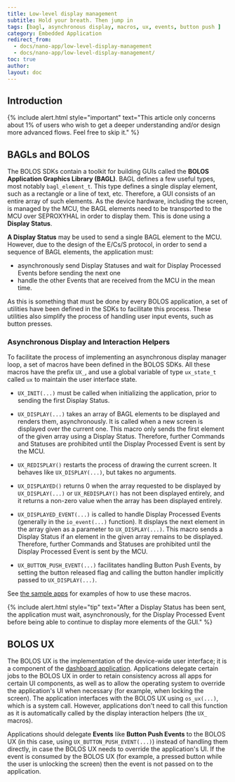 ```yaml
---
title: Low-level display management
subtitle: Hold your breath. Then jump in
tags: [bagl, asynchronous display, macros, ux, events, button push ]
category: Embedded Application
redirect_from: 
  - docs/nano-app/low-level-display-management
  - docs/nano-app/low-level-display-management/
toc: true
author:
layout: doc
---
```




## Introduction

<!--  -->
{% include alert.html style="important" text="This article only concerns about 1% of users who wish to get a deeper understanding and/or design more advanced flows. Feel free to skip it." %}
<!--  -->

## BAGLs and BOLOS

The BOLOS SDKs contain a toolkit for building GUIs called the **BOLOS Application Graphics Library (BAGL)**. BAGL defines a few useful types, most notably `bagl_element_t`. This type defines a single display element, such as a rectangle or a line of text, etc. Therefore, a GUI consists of an entire array of such elements. As the device hardware, including the screen, is managed by the MCU, the BAGL elements need to be transported to the MCU over SEPROXYHAL in order to display them. This is done using a **Display Status**.

**A Display Status** may be used to send a single BAGL element to the MCU. However, due to the design of the E/Cs/S protocol, in order to send a sequence of BAGL elements, the application must:
- asynchronously send Display Statuses and wait for Display Processed Events before sending the next one
- handle the other Events that are received from the MCU in the mean time.

As this is something that must be done by every BOLOS application, a set of utilities have been defined in the SDKs to facilitate this process. These utilities also simplify the process of handling user input events, such as button presses.

### Asynchronous Display and Interaction Helpers

To facilitate the process of implementing an asynchronous display manager loop, a set of macros have been defined in the BOLOS SDKs. All these macros have the prefix `UX_`, and use a global variable of type `ux_state_t` called `ux` to maintain the user interface state.

- `UX_INIT(...)` must be called when initializing the application, prior to sending the first Display Status.

- `UX_DISPLAY(...)` takes an array of BAGL elements to be displayed and renders them, asynchronously. It is called when a new screen is displayed over the current one. This macro only sends the first element of the given array using a Display Status. Therefore, further Commands and Statuses are prohibited until the Display Processed Event is sent by the MCU.

- `UX_REDISPLAY()` restarts the process of drawing the current screen. It behaves like `UX_DISPLAY(...)`, but takes no arguments.

- `UX_DISPLAYED()` returns 0 when the array requested to be displayed by `UX_DISPLAY(...)` or `UX_REDISPLAY()` has not been displayed entirely, and it returns a non-zero value when the array has been displayed entirely.

- `UX_DISPLAYED_EVENT(...)` is called to handle Display Processed Events (generally in the `io_event(...)` function). It displays the next element in the array given as a parameter to `UX_DISPLAY(...)`. This macro sends a Display Status if an element in the given array remains to be displayed. Therefore, further Commands and Statuses are prohibited until the Display Processed Event is sent by the MCU.

- `UX_BUTTON_PUSH_EVENT(...)` facilitates handling Button Push Events, by setting the button released flag and calling the button handler implicitly passed to `UX_DISPLAY(...)`.

See [the sample apps](https://github.com/LedgerHQ/ledger-sample-apps) for examples of how to use these macros.

  <!--  -->
{% include alert.html style="tip" text="After a Display Status has been sent, the application must wait, asynchronously, for the Display Processed Event before being able to continue to display more elements of the GUI." %}
<!--  -->


## BOLOS UX

The BOLOS UX is the implementation of the device-wide user interface; it is a component of the [dashboard application](../bolos-introduction/#dashboard). Applications delegate certain jobs to the BOLOS UX in order to retain consistency across all apps for certain UI components, as well as to allow the operating system to override the application's UI when necessary (for example, when locking the screen). The application interfaces with the BOLOS UX using `os_ux(...)`, which is a system call. However, applications don't need to call this function as it is automatically called by the display interaction helpers (the `UX_` macros).

Applications should delegate **Events** like **Button Push Events** to the BOLOS UX (in this case, using `UX_BUTTON_PUSH_EVENT(...)`) instead of handling them directly, in case the BOLOS UX needs to override the application's UI. If the event is consumed by the BOLOS UX (for example, a pressed button while the user is unlocking the screen) then the event is not passed on to the application.

